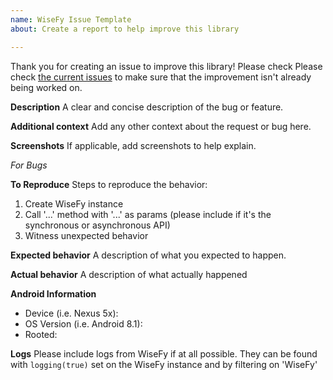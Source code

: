 ```yaml
---
name: WiseFy Issue Template
about: Create a report to help improve this library

---
```


Thank you for creating an issue to improve this library! Please check Please check [the current issues](/issues) to make sure that the improvement isn't already being worked on.

**Description**
A clear and concise description of the bug or feature.

**Additional context**
Add any other context about the request or bug here.

**Screenshots**
If applicable, add screenshots to help explain.

*For Bugs*

**To Reproduce**
Steps to reproduce the behavior:
1. Create WiseFy instance 
2. Call '...' method with '...' as params (please include if it's the synchronous or asynchronous API)
3. Witness unexpected behavior

**Expected behavior**
A description of what you expected to happen.

**Actual behavior**
A description of what actually happened 

**Android Information**
 - Device (i.e. Nexus 5x):
 - OS Version (i.e. Android 8.1):
- Rooted:

**Logs**
Please include logs from WiseFy if at all possible.  They can be found with `logging(true)` set on the WiseFy instance and by filtering on 'WiseFy'
